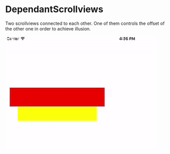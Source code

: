 # DependantScrollviews
Two scrollviews connected to each other. One of them controls the offset of the other one in order to achieve illusion.

![alt tag](https://github.com/hipersonic/DependantScrollviews/blob/master/DependantScrolls.gif?raw=true)
